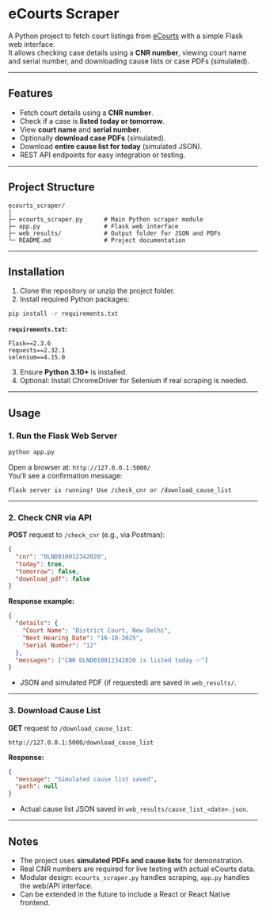 # eCourts Scraper

A Python project to fetch court listings from [eCourts](https://services.ecourts.gov.in/ecourtindia_v6/) with a simple Flask web interface.  
It allows checking case details using a **CNR number**, viewing court name and serial number, and downloading cause lists or case PDFs (simulated).

---

## Features

- Fetch court details using a **CNR number**.
- Check if a case is **listed today or tomorrow**.
- View **court name** and **serial number**.
- Optionally **download case PDFs** (simulated).
- Download **entire cause list for today** (simulated JSON).
- REST API endpoints for easy integration or testing.

---

## Project Structure

```
ecourts_scraper/
│
├─ ecourts_scraper.py      # Main Python scraper module
├─ app.py                  # Flask web interface
├─ web_results/            # Output folder for JSON and PDFs
└─ README.md               # Project documentation
```

---

## Installation

1. Clone the repository or unzip the project folder.
2. Install required Python packages:

```bash
pip install -r requirements.txt
```

**`requirements.txt`:**

```
Flask==2.3.6
requests==2.32.1
selenium==4.15.0
```

3. Ensure **Python 3.10+** is installed.
4. Optional: Install ChromeDriver for Selenium if real scraping is needed.

---

## Usage

### 1. Run the Flask Web Server

```bash
python app.py
```

Open a browser at: `http://127.0.0.1:5000/`  
You’ll see a confirmation message:

```
Flask server is running! Use /check_cnr or /download_cause_list
```

---

### 2. Check CNR via API

**POST** request to `/check_cnr` (e.g., via Postman):

```json
{
  "cnr": "DLND010012342020",
  "today": true,
  "tomorrow": false,
  "download_pdf": false
}
```

**Response example:**

```json
{
  "details": {
    "Court Name": "District Court, New Delhi",
    "Next Hearing Date": "16-10-2025",
    "Serial Number": "12"
  },
  "messages": ["CNR DLND010012342020 is listed today ✅"]
}
```

- JSON and simulated PDF (if requested) are saved in `web_results/`.

---

### 3. Download Cause List

**GET** request to `/download_cause_list`:

```
http://127.0.0.1:5000/download_cause_list
```

**Response:**

```json
{
  "message": "Simulated cause list saved",
  "path": null
}
```

- Actual cause list JSON saved in `web_results/cause_list_<date>.json`.

---

## Notes

- The project uses **simulated PDFs and cause lists** for demonstration.
- Real CNR numbers are required for live testing with actual eCourts data.
- Modular design: `ecourts_scraper.py` handles scraping, `app.py` handles the web/API interface.
- Can be extended in the future to include a React or React Native frontend.
